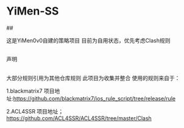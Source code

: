# YiMen-SS
## 
  
   这是YiMen0v0自建的策略项目
  目前为自用状态，优先考虑Clash规则

 ##
 声明 
 ##
大部分规则引用为其他仓库规则
此项目为收集并整合
使用的规则来自于：

1.blackmatrix7 项目地址:https://github.com/blackmatrix7/ios_rule_script/tree/release/rule

2.ACL4SSR 项目地址；https://github.com/ACL4SSR/ACL4SSR/tree/master/Clash
